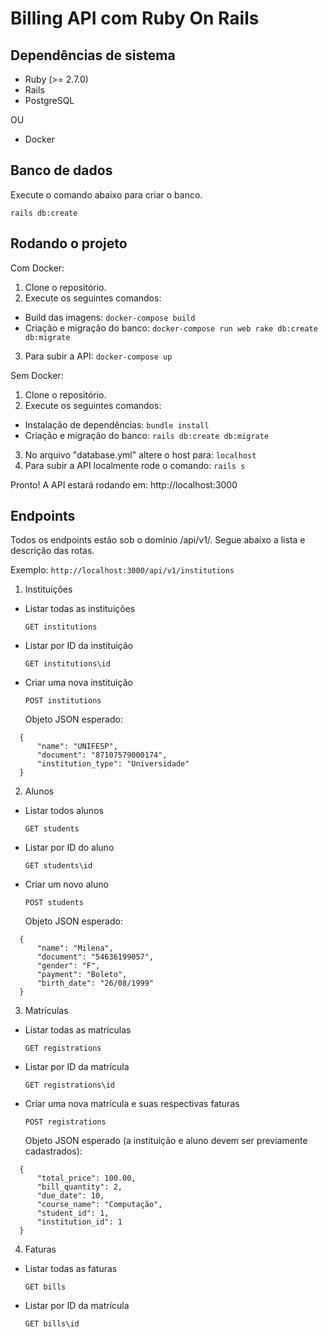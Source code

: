 # Billing API com Ruby On Rails

## Dependências de sistema
  - Ruby (>= 2.7.0)
  - Rails
  - PostgreSQL

  OU

  - Docker 


## Banco de dados
Execute o comando abaixo para criar o banco.
``` 
rails db:create
```

## Rodando o projeto

Com Docker:

1. Clone o repositório.
2. Execute os seguintes comandos: 
 - Build das imagens: `docker-compose build`
 - Criação e migração do banco: `docker-compose run web rake db:create db:migrate`
3. Para subir a API: `docker-compose up`

Sem Docker:

1. Clone o repositório.
2. Execute os seguintes comandos: 
 - Instalação de dependências: `bundle install`
 - Criação e migração do banco: `rails db:create db:migrate`
3. No arquivo "database.yml" altere o host para: `localhost`
3. Para subir a API localmente rode o comando: `rails s`

Pronto! A API estará rodando em: http://localhost:3000

## Endpoints

Todos os endpoints estão sob o domínio /api/v1/. Segue abaixo a lista e descrição das rotas.

Exemplo: `http://localhost:3000/api/v1/institutions`

1. Instituições

- Listar todas as instituições

  `GET institutions`

- Listar por ID da instituição

  `GET institutions\id`

- Criar uma nova instituição

  `POST institutions`

  Objeto JSON esperado: 
```
  {
      "name": "UNIFESP",
      "document": "87107579000174",
      "institution_type": "Universidade"
  }
```

2. Alunos
- Listar todos alunos

  `GET students`

- Listar por ID do aluno

  `GET students\id`

- Criar um novo aluno

  `POST students`

  Objeto JSON esperado: 
```
  {
      "name": "Milena",
      "document": "54636199057",
      "gender": "F",
      "payment": "Boleto",
      "birth_date": "26/08/1999"
  }
```

3. Matrículas
- Listar todas as matrículas

  `GET registrations`

- Listar por ID da matrícula

  `GET registrations\id`

- Criar uma nova matrícula e suas respectivas faturas

  `POST registrations`

  Objeto JSON esperado (a instituição e aluno devem ser previamente cadastrados):
```
  {
      "total_price": 100.00,
      "bill_quantity": 2,
      "due_date": 10,
      "course_name": "Computação",
      "student_id": 1,
      "institution_id": 1
  }
```

4. Faturas
- Listar todas as faturas

  `GET bills`

- Listar por ID da matrícula

  `GET bills\id`
